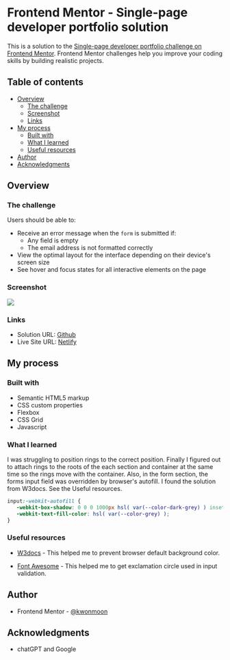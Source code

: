 # Frontend Mentor - Single-page developer portfolio solution

This is a solution to the [Single-page developer portfolio challenge on Frontend Mentor](https://www.frontendmentor.io/challenges/singlepage-developer-portfolio-bBVj2ZPi-x). Frontend Mentor challenges help you improve your coding skills by building realistic projects. 

## Table of contents

- [Overview](#overview)
  - [The challenge](#the-challenge)
  - [Screenshot](#screenshot)
  - [Links](#links)
- [My process](#my-process)
  - [Built with](#built-with)
  - [What I learned](#what-i-learned)
  - [Useful resources](#useful-resources)
- [Author](#author)
- [Acknowledgments](#acknowledgments)

## Overview

### The challenge

Users should be able to:

- Receive an error message when the `form` is submitted if:
  - Any field is empty
  - The email address is not formatted correctly
- View the optimal layout for the interface depending on their device's screen size
- See hover and focus states for all interactive elements on the page

### Screenshot

![](./screenshot.png)

### Links

- Solution URL: [Github](https://github.com/kwonmoon/single-page-developer-portfolio)
- Live Site URL: [Netlify](https://deluxe-kheer-2c18a4.netlify.app/)

## My process

### Built with

- Semantic HTML5 markup
- CSS custom properties
- Flexbox
- CSS Grid
- Javascript

### What I learned

I was struggling to position rings to the correct position. Finally I figured out to attach rings to the roots of the each section and container at the same time so the rings move with the container.
Also, in the form section, the forms input field was overridden by browser's autofill. I found the solution from W3docs. See the Useful resources.

```css
input:-webkit-autofill {
   -webkit-box-shadow: 0 0 0 1000px hsl( var(--color-dark-grey) ) inset;
   -webkit-text-fill-color: hsl( var(--color-grey) );
}
```

### Useful resources

- [W3docs](https://www.w3docs.com/snippets/html/how-to-disable-browser-autocomplete-and-autofill-on-html-form-and-input-fields.html) - This helped me to prevent browser default background color.

- [Font Awesome](https://fontawesome.com/v4/icon/exclamation-circle) - This helped me to get exclamation circle used in input validation.


## Author

- Frontend Mentor - [@kwonmoon](https://www.frontendmentor.io/profile/kwonmoon)

## Acknowledgments

- chatGPT and Google
